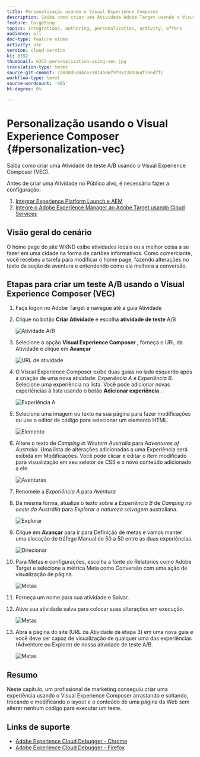 ```yaml
---
title: Personalização usando o Visual Experience Composer
description: Saiba como criar uma Atividade Adobe Target usando o Visual Experience Composer.
feature: targeting
topics: integrations, authoring, personalization, activity, offers
audience: all
doc-type: feature video
activity: use
version: cloud-service
kt: 6352
thumbnail: 6352-personalization-using-vec.jpg
translation-type: tm+mt
source-git-commit: 7a830d5a04ce53014b86f9f05238dd64f79edffc
workflow-type: tm+mt
source-wordcount: '485'
ht-degree: 0%

---
```



# Personalização usando o Visual Experience Composer {#personalization-vec}

Saiba como criar uma Atividade de teste A/B usando o Visual Experience Composer (VEC).

Antes de criar uma Atividade no Público alvo, é necessário fazer a configuração:

1. [Integrar Experience Platform Launch e AEM](https://docs.adobe.com/content/help/en/experience-manager-learn/sites/integrations/experience-platform-launch/overview.html)
2. [Integre o Adobe Experience Manager ao Adobe Target usando Cloud Services](https://docs.adobe.com/content/help/en/experience-manager-learn/sites/integrations/target/setup-aem-target-cloud-service.html)

## Visão geral do cenário

O home page do site WKND exibe atividades locais ou a melhor coisa a se fazer em uma cidade na forma de cartões informativos. Como comerciante, você recebeu a tarefa para modificar o home page, fazendo alterações no texto da seção de aventura e entendendo como ela melhora a conversão.

## Etapas para criar um teste A/B usando o Visual Experience Composer (VEC)

1. Faça logon no Adobe Target e navegue até a guia Atividade
1. Clique no botão **Criar Atividade** e escolha **atividade de teste** A/B

   ![Atividade A/B](assets/ab-target-activity.png)

1. Selecione a opção **Visual Experience Composer** , forneça o URL da Atividade e clique em **Avançar**

   ![URL de atividade](assets/ab-test-url.png)

1. O Visual Experience Composer exibe duas guias no lado esquerdo após a criação de uma nova atividade: *Experiência A* e *Experiência B*. Selecione uma experiência na lista. Você pode adicionar novas experiências à lista usando o botão **Adicionar experiência** .

   ![Experiência A](assets/experience.png)

1. Selecione uma imagem ou texto na sua página para fazer modificações ou use o editor de código para selecionar um elemento HTML.

   ![Elemento](assets/select-element.png)

1. Altere o texto de *Camping in Western Australia* para *Adventures of Australia*. Uma lista de alterações adicionadas a uma Experiência será exibida em Modificações. Você pode clicar e editar o item modificado para visualização em seu seletor de CSS e o novo conteúdo adicionado a ele.

   ![Aventuras](assets/adventures.png)

1. Renomeie a *Experiência A* para *Aventura*
1. Da mesma forma, atualize o texto sobre a *Experiência B* de *Camping no oeste da Austrália* para *Explorar a natureza selvagem* australiana.

   ![Explorar](assets/explore.png)

1. Clique em **Avançar** para ir para Definição de metas e vamos manter uma alocação de tráfego Manual de 50 a 50 entre as duas experiências.

   ![Direcionar](assets/targeting.png)

1. Para Metas e configurações, escolha a fonte do Relatórios como Adobe Target e selecione a métrica Meta como Conversão com uma ação de visualização de página.

   ![Metas](assets/goals.png)

1. Forneça um nome para sua atividade e Salvar.
1. Ative sua atividade salva para colocar suas alterações em execução.

   ![Metas](assets/activate.png)

1. Abra a página do site (URL da Atividade da etapa 3) em uma nova guia e você deve ser capaz de visualização de qualquer uma das experiências (Adventure ou Explore) de nossa atividade de teste A/B.

   ![Metas](assets/publish.png)

## Resumo

Neste capítulo, um profissional de marketing conseguiu criar uma experiência usando o Visual Experience Composer arrastando e soltando, trocando e modificando o layout e o conteúdo de uma página da Web sem alterar nenhum código para executar um teste.

## Links de suporte

* [Adobe Experience Cloud Debugger - Chrome](https://chrome.google.com/webstore/detail/adobe-experience-cloud-de/ocdmogmohccmeicdhlhhgepeaijenapj)
* [Adobe Experience Cloud Debugger - Firefox](https://addons.mozilla.org/en-US/firefox/addon/adobe-experience-platform-dbg/)
